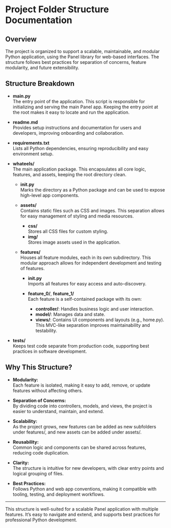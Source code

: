 # Project Folder Structure Documentation

## Overview
The project is organized to support a scalable, maintainable, and modular Python application, using the Panel library for web-based interfaces. The structure follows best practices for separation of concerns, feature modularity, and future extensibility.

## Structure Breakdown

- **main.py**  
  The entry point of the application. This script is responsible for initializing and serving the main Panel app. Keeping the entry point at the root makes it easy to locate and run the application.

- **readme.md**  
  Provides setup instructions and documentation for users and developers, improving onboarding and collaboration.

- **requirements.txt**  
  Lists all Python dependencies, ensuring reproducibility and easy environment setup.

- **whateels/**  
  The main application package. This encapsulates all core logic, features, and assets, keeping the root directory clean.

  - **__init__.py**  
    Marks the directory as a Python package and can be used to expose high-level app components.

  - **assets/**  
    Contains static files such as CSS and images. This separation allows for easy management of styling and media resources.

    - **css/**  
      Stores all CSS files for custom styling.
    - **img/**  
      Stores image assets used in the application.

  - **features/**  
    Houses all feature modules, each in its own subdirectory. This modular approach allows for independent development and testing of features.

    - **__init__.py**  
      Imports all features for easy access and auto-discovery.

    - **feature_0/**, **feature_1/**  
      Each feature is a self-contained package with its own:
        - **controller/**: Handles business logic and user interaction.
        - **model/**: Manages data and state.
        - **views/**: Contains UI components and layouts (e.g., home.py).
      This MVC-like separation improves maintainability and testability.

- **tests/**  
  Keeps test code separate from production code, supporting best practices in software development.

## Why This Structure?

- **Modularity:**  
  Each feature is isolated, making it easy to add, remove, or update features without affecting others.

- **Separation of Concerns:**  
  By dividing code into controllers, models, and views, the project is easier to understand, maintain, and extend.

- **Scalability:**  
  As the project grows, new features can be added as new subfolders under features/, and new assets can be added under assets/.

- **Reusability:**  
  Common logic and components can be shared across features, reducing code duplication.

- **Clarity:**  
  The structure is intuitive for new developers, with clear entry points and logical grouping of files.

- **Best Practices:**  
  Follows Python and web app conventions, making it compatible with tooling, testing, and deployment workflows.

---

This structure is well-suited for a scalable Panel application with multiple features. It’s easy to navigate and extend, and supports best practices for professional Python development.
